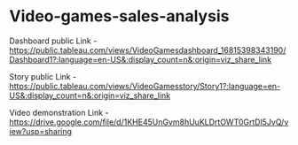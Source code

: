 # Video-games-sales-analysis


Dashboard public Link - https://public.tableau.com/views/VideoGamesdashboard_16815398343190/Dashboard1?:language=en-US&:display_count=n&:origin=viz_share_link

Story public Link - https://public.tableau.com/views/VideoGamesstory/Story1?:language=en-US&:display_count=n&:origin=viz_share_link

Video demonstration Link - https://drive.google.com/file/d/1KHE45UnGvm8hUuKLDrtOWT0GrtDl5JvQ/view?usp=sharing
